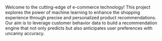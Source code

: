 Welcome to the cutting-edge of e-commerce technology! 
This project explores the power of machine learning to enhance the shopping experience through precise and personalized product recommendations. Our aim is to leverage customer behavior data to build a recommendation engine that not only predicts but also anticipates user preferences with uncanny accuracy.
